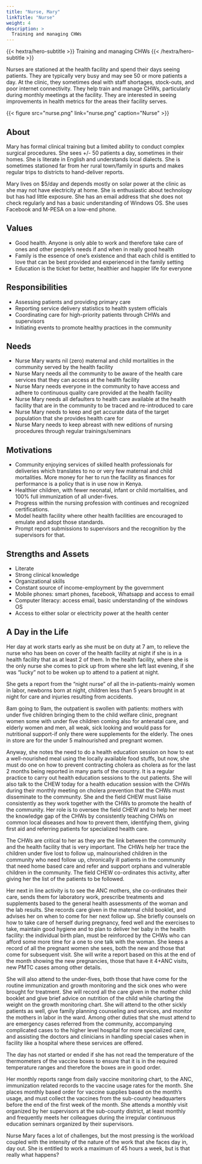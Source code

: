 ```yaml
---
title: "Nurse, Mary"
linkTitle: "Nurse"
weight: 4
description: >
  Training and managing CHWs
---
```


{{< hextra/hero-subtitle >}}
  Training and managing CHWs
{{< /hextra/hero-subtitle >}}

Nurses are stationed at the health facility and spend their days seeing patients. They are typically very busy and may see 50 or more patients a day. At the clinic, they sometimes deal with staff shortages, stock-outs, and poor internet connectivity. They help train and manage CHWs, particularly during monthly meetings at the facility. They are interested in seeing improvements in health metrics for the areas their facility serves. 

{{< figure src="nurse.png" link="nurse.png" caption="Nurse" >}}

## About

Mary has formal clinical training but a limited ability to conduct complex surgical procedures. She sees +/- 50 patients a day, sometimes in their homes. She is literate in English and understands local dialects. She is sometimes stationed far from her rural town/family in spurts and makes regular trips to districts to hand-deliver reports.

Mary lives on $5/day and depends mostly on solar power at the clinic as she may not have electricity at home. She is enthusiastic about technology but has had little exposure. She has an email address that she does not check regularly and has a basic understanding of Windows OS. She uses Facebook and M-PESA on a low-end phone.


## Values

- Good health. Anyone is only able to work and therefore take care of ones and other people’s needs if and when in really good health
- Family is the essence of one’s existence and that each child is entitled to love that can be best provided and experienced in the family setting
- Education is the ticket for better, healthier and happier life for everyone


## Responsibilities

- Assessing patients and providing primary care 
- Reporting service delivery statistics to health system officials 
- Coordinating care for high-priority patients through CHWs and supervisors 
- Initiating events to promote healthy practices in the community


## Needs

- Nurse Mary wants nil (zero) maternal and child mortalities in the community served by the health facility
- Nurse Mary needs all the community to be aware of the health care services that they can access at the health facility
- Nurse Mary needs everyone in the community to have access and adhere to continuous quality care provided at the health facility
- Nurse Mary needs all defaulters to health care available at the health facility that are in the community to be traced and re-introduced to care
- Nurse Mary needs to keep and get accurate data of the target population that she provides health care for
- Nurse Mary needs to keep abreast with new editions of nursing procedures through regular trainings/seminars


## Motivations

- Community enjoying services of skilled health professionals for deliveries which translates to no or very few maternal and child mortalities. More money for her to run the facility as finances for performance is a policy that is in use now in Kenya.
- Healthier children, with fewer neonatal, infant or child mortalities, and 100% full immunization of all under-fives.
- Progress within the nursing profession with continues and recognized certifications.
- Model health facility where other health facilities are encouraged to emulate and adopt those standards.
- Prompt report submissions to supervisors and the recognition by the supervisors for that.


## Strengths and Assets

- Literate 
- Strong clinical knowledge
- Organizational skills
- Constant source of income-employment by the government
- Mobile phones: smart phones, facebook, Whatsapp and access to email
- Computer literacy: access email, basic understanding of the windows OS
- Access to either solar or electricity power at the health center


## A Day in the Life

Her day at work starts early as she must be on duty at 7 am, to relieve the nurse who has been on cover of the health facility at night if she is in a health facility that as at least 2 of them. In the health facility, where she is the only nurse she comes to pick up from where she left last evening, if she was “lucky” not to be woken up to attend to a patient at night.

She gets a report from the “night nurse” of all the in-patients-mainly women in labor, newborns born at night, children less than 5 years brought in at night for care and injuries resulting from accidents.        	

8am going to 9am, the outpatient is swollen with patients: mothers with under five children bringing them to the child welfare clinic, pregnant women some with under five children coming also for antenatal care, and elderly women and men, all weak, sick looking and would pass for nutritional support-if only there were supplements for the elderly. The ones in store are for the under 5 malnourished and pregnant women.

Anyway, she notes the need to do a health education session on how to eat a well-nourished meal using the locally available food stuffs, but now, she must do one on how to prevent contracting cholera as cholera as for the last 2 months being reported in many parts of the country. It is a regular practice to carry out health education sessions to the out patients. She will also talk to the CHEW today for a health education session with the CHWs during their monthly meeting on cholera prevention that the CHWs must disseminate to the community. She and the field CHEW must liaise consistently as they work together with the CHWs to promote the health of the community. Her role is to oversee the field CHEW and to help her meet the knowledge gap of the CHWs by consistently teaching CHWs on common local diseases and how to prevent them, identifying them, giving first aid and referring patients for specialized health care.

The CHWs are critical to her as they are the link between the community and the health facility that is very important. The CHWs help her trace the children under five lost to follow up, malnourished children in the community who need follow up, chronically ill patients in the community that need home based care and refer and support orphans and vulnerable children in the community. The field CHEW co-ordinates this activity, after giving her the list of the patients to be followed.

Her next in line activity is to see the ANC mothers, she co-ordinates their care, sends them for laboratory work, prescribe treatments and supplements based to the general health assessments of the woman and the lab results. She records care given in the maternal child booklet, and advises her on when to come for her next follow up. She briefly counsels on how to take care of herself during pregnancy, feed well and the exercises to take, maintain good hygiene and to plan to deliver her baby in the health facility: the individual birth plan, must be reinforced by the CHWs who can afford some more time for a one to one talk with the woman. She keeps a record of all the pregnant women she sees, both the new and those that come for subsequent visit. She will write a report based on this at the end of the month showing the new pregnancies, those that have it 4+ANC visits, new PMTC cases among other details.

She will also attend to the under-fives, both those that have come for the routine immunization and growth monitoring and the sick ones who were brought for treatment. She will record all the care given in the mother child booklet and give brief advice on nutrition of the child while charting the weight on the growth monitoring chart. She will attend to the other sickly patients as well, give family planning counseling and services, and monitor the mothers in labor in the ward. Among other duties that she must attend to are emergency cases referred from the community, accompanying complicated cases to the higher level hospital for more specialized care, and assisting the doctors and clinicians in handling special cases when in facility like a hospital where these services are offered.

The day has not started or ended if she has not read the temperature of the thermometers of the vaccine boxes to ensure that it is in the required temperature ranges and therefore the boxes are in good order.

Her monthly reports range from daily vaccine monitoring chart, to the ANC, immunization related records to the vaccine usage rates for the month. She places monthly based order for vaccine supplies based on the month’s usage, and must collect the vaccines from the sub-county headquarters before the end of the first week of the month. She attends a monthly visit organized by her supervisors at the sub-county district, at least monthly and frequently meets her colleagues during the irregular continuous education seminars organized by their supervisors.

Nurse Mary faces a lot of challenges, but the most pressing is the workload coupled with the intensity of the nature of the work that she faces day in, day out. She is entitled to work a maximum of 45 hours a week, but is that really what happens?

